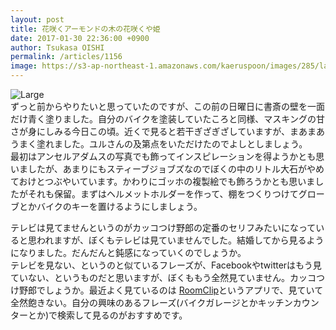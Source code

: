 ```yaml
---
layout: post
title: 花咲くアーモンドの木の花咲くや姫
date: 2017-01-30 22:36:00 +0900
author: Tsukasa OISHI
permalink: /articles/1156
image: https://s3-ap-northeast-1.amazonaws.com/kaeruspoon/images/285/large.JPG?1485783376
---
```



![Large](https://s3-ap-northeast-1.amazonaws.com/kaeruspoon/images/285/large.JPG?1485783376)  
ずっと前からやりたいと思っていたのですが、この前の日曜日に書斎の壁を一面だけ青く塗りました。自分のバイクを塗装していたころと同様、マスキングの甘さが身にしみる今日この頃。近くで見ると若干ぎざぎざしていますが、まあまあうまく塗れました。ユルさんの及第点をいただけたのでよしとしましょう。  
最初はアンセルアダムスの写真でも飾ってインスピレーションを得ようかとも思いましたが、あまりにもスティーブジョブズなのでぼくの中のリトル大石がやめておけとつぶやいています。かわりにゴッホの複製絵でも飾ろうかとも思いましたがそれも保留。まずはヘルメットホルダーを作って、棚をつくりつけてグローブとかバイクのキーを置けるようにしましょう。  

テレビは見てませんというのがカッコつけ野郎の定番のセリフみたいになっていると思われますが、ぼくもテレビは見ていませんでした。結婚してから見るようになりました。だんだんと鈍感になっていくのでしょうか。  
テレビを見ない、というのと似ているフレーズが、Facebookやtwitterはもう見ていない、というものだと思いますが、ぼくももう全然見ていません。カッコつけ野郎でしょうか。最近よく見ているのは [RoomClip](http://roomclip.jp/)というアプリで、見ていて全然飽きない。自分の興味のあるフレーズ(バイクガレージとかキッチンカウンターとか)で検索して見るのがおすすめです。  
